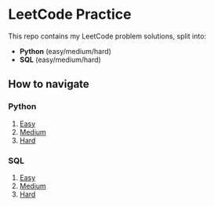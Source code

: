 # LeetCode Practice

This repo contains my LeetCode problem solutions, split into:
- **Python** (easy/medium/hard)
- **SQL** (easy/medium/hard)

## How to navigate

### Python
1. [Easy](./python/easy)  
2. [Medium](./python/medium)  
3. [Hard](./python/hard)  

### SQL
1. [Easy](./sql/easy)  
2. [Medium](./sql/medium)  
3. [Hard](./sql/hard)  
